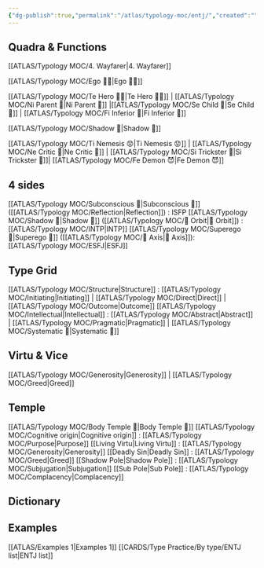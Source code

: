```yaml
---
{"dg-publish":true,"permalink":"/atlas/typology-moc/entj/","created":"","updated":"2023-03-09T10:20:07.570+01:00"}
---
```



## Quadra & Functions
[[ATLAS/Typology MOC/4. Wayfarer\|4. Wayfarer]] 

[[ATLAS/Typology MOC/Ego 🙋‍♂️\|Ego 🙋‍♂️]]

[[ATLAS/Typology MOC/Te Hero 🦸‍♂️\|Te Hero 🦸‍♂️]] | [[ATLAS/Typology MOC/Ni Parent 🤨\|Ni Parent 🤨]] |[[ATLAS/Typology MOC/Se Child 🧒\|Se Child 🧒]]  | [[ATLAS/Typology MOC/Fi Inferior 👶\|Fi Inferior 👶]]

[[ATLAS/Typology MOC/Shadow 👤\|Shadow 👤]] 

[[ATLAS/Typology MOC/Ti Nemesis 😟\|Ti Nemesis 😟]] | [[ATLAS/Typology MOC/Ne Critic 🤔\|Ne Critic 🤔]] |  [[ATLAS/Typology MOC/Si Trickster 🤡\|Si Trickster 🤡]]| [[ATLAS/Typology MOC/Fe Demon 😈\|Fe Demon 😈]]

## 4 sides  
[[ATLAS/Typology MOC/Subconscious 🤸\|Subconscious 🤸]] ([[ATLAS/Typology MOC/Reflection\|Reflection]]) : ISFP
[[ATLAS/Typology MOC/Shadow 👤\|Shadow 👤]] ([[ATLAS/Typology MOC/🔄 Orbit\|🔄 Orbit]]) : [[ATLAS/Typology MOC/INTP\|INTP]]
[[ATLAS/Typology MOC/Superego 👹\|Superego 👹]] ([[ATLAS/Typology MOC/🧲 Axis\|🧲 Axis]]): [[ATLAS/Typology MOC/ESFJ\|ESFJ]] 

## Type Grid 
[[ATLAS/Typology MOC/Structure\|Structure]] : [[ATLAS/Typology MOC/Initiating\|Initiating]] | [[ATLAS/Typology MOC/Direct\|Direct]] | [[ATLAS/Typology MOC/Outcome\|Outcome]]
[[ATLAS/Typology MOC/Intellectual\|Intellectual]] : [[ATLAS/Typology MOC/Abstract\|Abstract]] | [[ATLAS/Typology MOC/Pragmatic\|Pragmatic]] | [[ATLAS/Typology MOC/Systematic 🔧\|Systematic 🔧]]

## Virtu & Vice
[[ATLAS/Typology MOC/Generosity\|Generosity]] | [[ATLAS/Typology MOC/Greed\|Greed]] 

## Temple 
[[ATLAS/Typology MOC/Body Temple 🌳\|Body Temple 🌳]]
[[ATLAS/Typology MOC/Cognitive origin\|Cognitive origin]] : [[ATLAS/Typology MOC/Purpose\|Purpose]]
[[Living Virtu\|Living Virtu]] : [[ATLAS/Typology MOC/Generosity\|Generosity]]
[[Deadly Sin\|Deadly Sin]] : [[ATLAS/Typology MOC/Greed\|Greed]]
[[Shadow Pole\|Shadow Pole]] : [[ATLAS/Typology MOC/Subjugation\|Subjugation]]
[[Sub Pole\|Sub Pole]] : [[ATLAS/Typology MOC/Complacency\|Complacency]]

## Dictionary

## Examples 
[[ATLAS/Examples 1\|Examples 1]] 
[[CARDS/Type Practice/By type/ENTJ list\|ENTJ list]]
